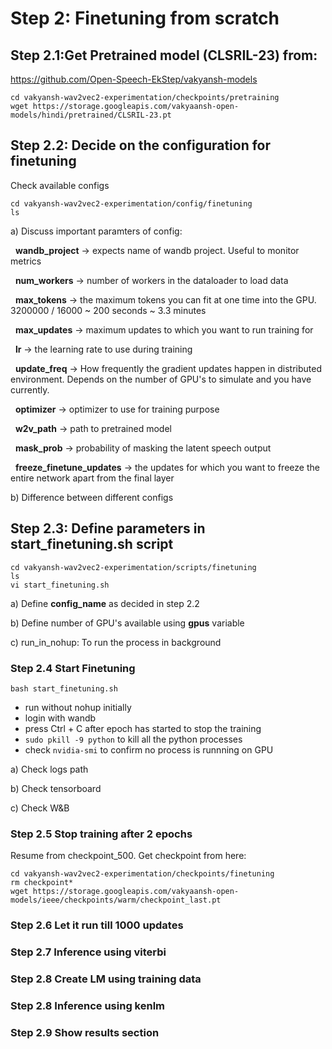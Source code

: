 # Step 2: Finetuning from scratch

## Step 2.1:Get Pretrained model (CLSRIL-23) from:
https://github.com/Open-Speech-EkStep/vakyansh-models

```
cd vakyansh-wav2vec2-experimentation/checkpoints/pretraining
wget https://storage.googleapis.com/vakyaansh-open-models/hindi/pretrained/CLSRIL-23.pt
```

## Step 2.2: Decide on the configuration for finetuning
Check available configs

```
cd vakyansh-wav2vec2-experimentation/config/finetuning
ls
```

a) Discuss important paramters of config:

  &nbsp;&nbsp;**wandb_project** -> expects name of wandb project. Useful to monitor metrics

  &nbsp;&nbsp;**num_workers** -> number of workers in the dataloader to load data

  &nbsp;&nbsp;**max_tokens** -> the maximum tokens you can fit at one time into the GPU. 3200000 / 16000 ~ 200 seconds ~ 3.3 minutes

  &nbsp;&nbsp;**max_updates** -> maximum updates to which you want to run training for

  &nbsp;&nbsp;**lr** -> the learning rate to use during training

  &nbsp;&nbsp;**update_freq** -> How frequently the gradient updates happen in distributed environment. Depends on the number of GPU's to simulate and you have currently.

  &nbsp;&nbsp;**optimizer** -> optimizer to use for training purpose

  &nbsp;&nbsp;**w2v_path** -> path to pretrained model

  &nbsp;&nbsp;**mask_prob** -> probability of masking the latent speech output

  &nbsp;&nbsp;**freeze_finetune_updates** -> the updates for which you want to freeze the entire network apart from the final layer


b) Difference between different configs

## Step 2.3: Define parameters in start_finetuning.sh script

```
cd vakyansh-wav2vec2-experimentation/scripts/finetuning
ls
vi start_finetuning.sh
```
a) Define **config_name** as decided in step 2.2

b) Define number of GPU's available using **gpus** variable

c) run_in_nohup: To run the process in background


### Step 2.4 Start Finetuning

```
bash start_finetuning.sh
```

- run without nohup initially
- login with wandb
- press Ctrl + C after epoch has started to stop the training
- ```sudo pkill -9 python``` to kill all the python processes
- check ```nvidia-smi``` to confirm no process is runnning on GPU

a) Check logs path

b) Check tensorboard

c) Check W&B

### Step 2.5 Stop training after 2 epochs

Resume from checkpoint_500. Get checkpoint from here:
```
cd vakyansh-wav2vec2-experimentation/checkpoints/finetuning
rm checkpoint*
wget https://storage.googleapis.com/vakyaansh-open-models/ieee/checkpoints/warm/checkpoint_last.pt
```

### Step 2.6 Let it run till 1000 updates

### Step 2.7 Inference using viterbi

### Step 2.8 Create LM using training data

### Step 2.8 Inference using kenlm

### Step 2.9 Show results section
